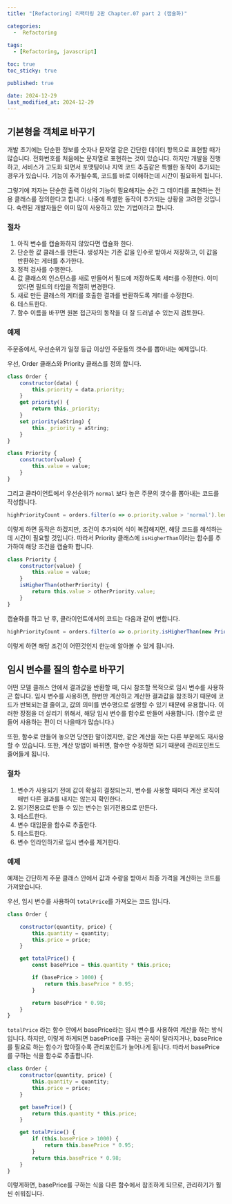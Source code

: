 ```yaml
---
title: "[Refactoring] 리팩터링 2판 Chapter.07 part 2 (캡슐화)"

categories:
  -  Refactoring
  
tags:
  - [Refactoring, javascript]

toc: true
toc_sticky: true

published: true

date: 2024-12-29
last_modified_at: 2024-12-29
---
```


## 기본형을 객체로 바꾸기

개발 초기에는 단순한 정보를 숫자나 문자열 같은 간단한 데이터 항목으로 표현할 때가 많습니다. 전화번호를 처음에는 문자열로 표현하는 것이 있습니다. 하지만 개발을 진행하고, 서비스가 고도화 되면서 포맷팅이나 지역 코드 추출같은 특별한 동작이 추가되는 경우가 있습니다. 기능이 추가될수록, 코드를 바로 이해하는데 시간이 필요하게 됩니다.

그렇기에 저자는 단순한 출력 이상의 기능이 필요해지는 순간 그 데이터를 표현하는 전용 클래스를 정의한다고 합니다. 나중에 특별한 동작이 추가되는 상황을 고려한 것입니다. 숙련된 개발자들은 이미 많이 사용하고 있는 기법이라고 합니다.

### 절차
1. 아직 변수를 캡슐화하지 않았다면 캡슐화 한다.
2. 단순한 값 클래스를 만든다. 생성자는 기존 값을 인수로 받아서 저장하고, 이 값을 반환하는 게터를 추가한다.
3. 정적 검사를 수행한다.
4. 값 클래스의 인스턴스를 새로 만들어서 필드에 저장하도록 세터를 수정한다. 이미 있다면 필드의 타입을 적절히 변경한다.
5. 새로 만든 클래스의 게터를 호출한 결과를 반환하도록 게터를 수정한다.
6. 테스트한다.
7. 함수 이름을 바꾸면 원본 접근자의 동작을 더 잘 드러낼 수 있는지 검토한다.

### 예제

주문중에서, 우선순위가 일정 등급 이상인 주문들의 갯수를 뽑아내는 예제입니다.

우선, Order 클래스와 Priority 클래스를 정의 합니다.

```js
class Order {
    constructor(data) {
        this.priority = data.priority;
    }
    get priority() {
        return this._priority;
    }
    set priority(aString) {
        this._priority = aString;
    }
}
```

```js
class Priority {
    constructor(value) {
        this.value = value;
    }
}
```

그리고 클라이언트에서 우선순위가 `normal` 보다 높은 주문의 갯수를 뽑아내는 코드를 작성합니다.

```js
highPriorityCount = orders.filter(o => o.priority.value > 'normal').length;
```

이렇게 하면 동작은 하겠지만, 조건이 추가되어 식이 복잡해지면, 해당 코드를 해석하는데 시간이 필요할 것입니다. 따라서 Priority 클래스에 `isHigherThan`이라는 함수를 추가하여 해당 조건을 캡슐화 합니다.

```js
class Priority {
    constructor(value) {
        this.value = value;
    }
    isHigherThan(otherPriority) {
        return this.value > otherPriority.value;
    }
}
```

캡슐화를 하고 난 후, 클라이언트에서의 코드는 다음과 같이 변합니다.

```js
highPriorityCount = orders.filter(o => o.priority.isHigherThan(new Priority('normal'))).length;
```

이렇게 하면 해당 조건이 어떤것인지 한눈에 알아볼 수 있게 됩니다.

## 임시 변수를 질의 함수로 바꾸기

어떤 모델 클래스 안에서 결과값을 반환할 때, 다시 참조할 목적으로 임시 변수를 사용하곤 합니다. 임시 변수를 사용하면, 한번만 계산하고 계산한 결과값을 참조하기 때문에 코드가 반복되는걸 줄이고, 값의 의미를 변수명으로 설명할 수 있기 때문에 유용합니다. 이러한 장점을 더 살리기 위해서, 해당 임시 변수를 함수로 만들어 사용합니다. (함수로 만들어 사용하는 편이 더 나을때가 많습니다.)

또한, 함수로 만들어 놓으면 당연한 말이겠지만, 같은 계산을 하는 다른 부분에도 재사용할 수 있습니다. 또한, 계산 방법이 바뀌면, 함수만 수정하면 되기 때문에 관리포인트도 줄어들게 됩니다.

### 절차
1. 변수가 사용되기 전에 값이 확실히 결정되는지, 변수를 사용할 때마다 계산 로직이 매번 다른 결과를 내지는 않는지 확인한다.
2. 읽기전용으로 만들 수 있는 변수는 읽기전용으로 만든다.
3. 테스트한다.
4. 변수 대입문을 함수로 추출한다.
5. 테스트한다.
6. 변수 인라인하기로 임시 변수를 제거한다.

### 예제

예제는 간단하게 주문 클래스 안에서 값과 수량을 받아서 최종 가격을 계산하는 코드를 가져왔습니다.

우선, 임시 변수를 사용하여 `totalPrice`를 가져오는 코드 입니다.

```js
class Order {

    constructor(quantity, price) {
        this.quantity = quantity;
        this.price = price;
    }

    get totalPrice() {
        const basePrice = this.quantity * this.price;

        if (basePrice > 1000) {
            return this.basePrice * 0.95;
        }

        return basePrice * 0.98;
    }
}
```

`totalPrice` 라는 함수 안에서 basePrice라는 임시 변수를 사용하여 계산을 하는 방식입니다. 하지만, 이렇게 하게되면 basePrice를 구하는 공식이 달라지거나, basePrice를 필요로 하는 함수가 많아질수록 관리포인트가 늘어나게 됩니다. 따라서 basePrice를 구하는 식을 함수로 추출합니다.

```js
class Order {
    constructor(quantity, price) {
        this.quantity = quantity;
        this.price = price;
    }

    get basePrice() {
        return this.quantity * this.price;
    }

    get totalPrice() {
        if (this.basePrice > 1000) {
            return this.basePrice * 0.95;
        }
        return this.basePrice * 0.98;
    }
}
```

이렇게하면, basePrice를 구하는 식을 다른 함수에서 참조하게 되므로, 관리하기가 훨씬 쉬워집니다.
